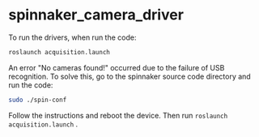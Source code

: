 # spinnaker_camera_driver
To run the drivers, when run the code:
```bash
roslaunch acquisition.launch
```
An error "No cameras found!" occurred due to the failure of USB recognition. To solve this, go to the spinnaker source code directory and run the code:
```bash
sudo ./spin-conf
```
Follow the instructions and reboot the device. Then run ``` roslaunch acquisition.launch ``` .
